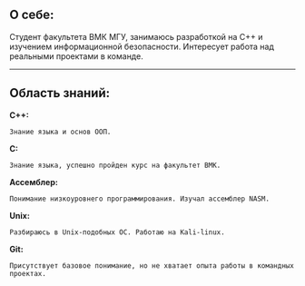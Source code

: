 <h2> О себе: </h2>
    Студент факультета ВМК МГУ, занимаюсь разработкой на C++ и изучением информационной безопасности. Интересует работа над реальными проектами в команде.   
<hr> </hr>
<h2>Область знаний:</h2>

**C++:**

    Знание языка и основ ООП.
    
**С:**

    Знание языка, успешно пройден курс на факультет ВМК.
    
**Ассемблер:**

    Понимание низкоуровнего программирования. Изучал ассемблер NASM.
    
**Unix:**

    Разбираюсь в Unix-подобных ОС. Работаю на Kali-linux.
    
**Git:**

    Присутствует базовое понимание, но не хватает опыта работы в командных проектах.
    
